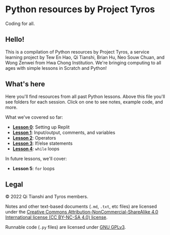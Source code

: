 # Python resources by Project Tyros
Coding for all.

## Hello!
This is a compilation of Python resources by Project Tyros, a service learning project by Tew En Hao, Qi Tianshi, Brian Hu, Neo Souw Chuan, and Wong Zenwei from Hwa Chong Institution. We're bringing computing to all ages with simple lessons in Scratch and Python!

## What's here
Here you'll find resources from all past Python lessons. Above this file you'll see folders for each session. Click on one to see notes, example code, and more.

What we've covered so far:
* [**Lesson 0**](https://github.com/qitianshi/tyros-resources/tree/main/Lesson%200): Setting up Replit
* [**Lesson 1**](https://github.com/qitianshi/tyros-resources/tree/main/Lesson%201): Input/output, comments, and variables
* [**Lesson 2**](https://github.com/qitianshi/tyros-resources/tree/main/Lesson%202): Operators
* [**Lesson 3**](https://github.com/qitianshi/tyros-resources/tree/main/Lesson%203): If/else statements
* [**Lesson 4**](https://github.com/qitianshi/tyros-resources/tree/main/Lesson%204): `while` loops

In future lessons, we'll cover:
* **Lesson 5**: `for` loops

## Legal
© 2022 Qi Tianshi and Tyros members.

Notes and other text-based documents (`.md`, `.txt`, etc files) are licensed under the [Creative Commons Attribution-NonCommercial-ShareAlike 4.0 International license (CC BY-NC-SA 4.0) license](https://creativecommons.org/licenses/by-nc-sa/4.0/).

Runnable code (`.py` files) are licensed under [GNU GPLv3](https://github.com/qitianshi/tyros-resources/blob/main/LICENSE).
